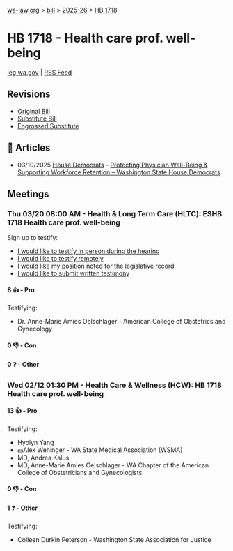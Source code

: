 [wa-law.org](/) > [bill](/bill/) > [2025-26](/bill/2025-26/) > [HB 1718](/bill/2025-26/hb/1718/)

# HB 1718 - Health care prof. well-being
[leg.wa.gov](https://app.leg.wa.gov/billsummary?BillNumber=1718&Year=2025&Initiative=false) | [RSS Feed](./rss.xml)

## Revisions
* [Original Bill](1/)
* [Substitute Bill](S/)
* [Engrossed Substitute](S.E/)

## 📰 Articles
* 03/10/2025 [House Democrats](/org/house_democrats/) - [Protecting Physician Well-Being & Supporting Workforce Retention – Washington State House Democrats](https://housedemocrats.wa.gov/blog/2025/03/10/protecting-physician-well-being-supporting-workforce-retention/#:~:text=House%20Bill%201718)

## Meetings
### Thu 03/20 08:00 AM - Health & Long Term Care (HLTC): ESHB 1718 Health care prof. well-being
Sign up to testify:
* [I would like to testify in person during the hearing](https://app.leg.wa.gov/csi/Testifier/Add?chamber=House&mId=33072&aId=165699&caId=26387&tId=1)
* [I would like to testify remotely](https://app.leg.wa.gov/csi/Testifier/Add?chamber=House&mId=33072&aId=165699&caId=26387&tId=2)
* [I would like my position noted for the legislative record](https://app.leg.wa.gov/csi/Testifier/Add?chamber=House&mId=33072&aId=165699&caId=26387&tId=3)
* [I would like to submit written testimony](https://app.leg.wa.gov/csi/Testifier/Add?chamber=House&mId=33072&aId=165699&caId=26387&tId=4)

#### 8 👍 - Pro
Testifying:
* Dr. Anne-Marie Amies Oelschlager - American College of Obstetrics and Gynecology

#### 0 👎 - Con

#### 0 ❓ - Other

### Wed 02/12 01:30 PM - Health Care & Wellness (HCW): HB 1718 Health care prof. well-being
#### 13 👍 - Pro
Testifying:
* Hyolyn Yang
* 💵Alex Wehinger - WA State Medical Association (WSMA)
* MD, Andrea Kalus
* MD, Anne-Marie Amies Oelschlager - WA Chapter of the American College of Obstetricians and Gynecologists

#### 0 👎 - Con

#### 1 ❓ - Other
Testifying:
* Colleen Durkin Peterson - Washington State Association for Justice
